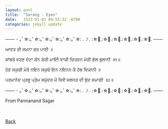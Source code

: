 ```yaml
---
layout: post
title:  "Sarang - Eyes"
date:   1523-01-01 09:55:32 -0700
categories: jekyll update
---
```


─── ･ ｡ﾟ☆:｡ﾟ☆:｡ﾟ☆:｡ﾟ☆:｡ﾟ☆:｡ﾟ☆: *.☽ .* :☆ﾟ.:☆ﾟ.:☆ﾟ.:☆ﾟ.:☆ﾟ.:☆ﾟ. ───

ਆਵਤ ਰੀ ਜਮਨਾ ਭਰ ਪਾਣੀ ॥

ਸਾਂਬਰੇ ਵਰਣ ਦੋਟਾ ਕੋਂਨ ਕੇਰੀ ਮਾਇੀ ਵਾਕੀ ਚਿਤਵਨ ਮੇਰੀ ਗੇਲ ਭੁਲਾਨੀ ॥੧॥

ਹੋਣ ਸਕੁਚੀ ਮੇਰੇ ਨਇਨ ਸਕੁਚੇ ਇਨ ਨਇਨਨ ਕੇੇ ਹੱਥ ਵਿਕਾਨੀ ॥

ਪਰਮਾਨੰਦ ਪ੍ਰਭੂ ਪ੍ਰੇਮ ਸਮੁੰਦਰ ਮੇਂ ਜਿਵੇਂ ਜਲਧਰ ਦੀ ਬੁੰਦ ਸਮਾਗੀ ॥੨॥

─── ･ ｡ﾟ☆:｡ﾟ☆:｡ﾟ☆:｡ﾟ☆:｡ﾟ☆:｡ﾟ☆: *.☽ .* :☆ﾟ.:☆ﾟ.:☆ﾟ.:☆ﾟ.:☆ﾟ.:☆ﾟ. ───

From Parmanand Sagar
<br>
<br>
<br>

[Back][back]

[back]: /
